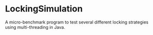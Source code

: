 LockingSimulation
=================

A micro-benchmark program to test several different locking strategies using multi-threading in Java.
